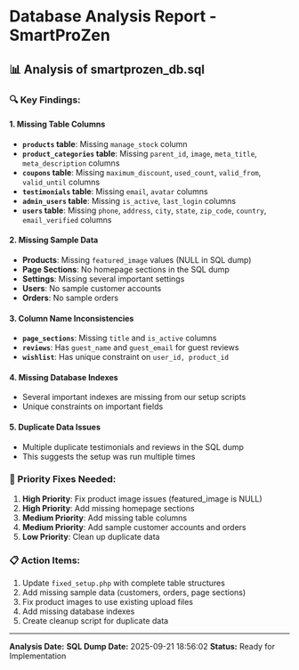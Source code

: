 # Database Analysis Report - SmartProZen

## 📊 **Analysis of smartprozen_db.sql**

### **🔍 Key Findings:**

#### **1. Missing Table Columns**
- **`products` table**: Missing `manage_stock` column
- **`product_categories` table**: Missing `parent_id`, `image`, `meta_title`, `meta_description` columns
- **`coupons` table**: Missing `maximum_discount`, `used_count`, `valid_from`, `valid_until` columns
- **`testimonials` table**: Missing `email`, `avatar` columns
- **`admin_users` table**: Missing `is_active`, `last_login` columns
- **`users` table**: Missing `phone`, `address`, `city`, `state`, `zip_code`, `country`, `email_verified` columns

#### **2. Missing Sample Data**
- **Products**: Missing `featured_image` values (NULL in SQL dump)
- **Page Sections**: No homepage sections in the SQL dump
- **Settings**: Missing several important settings
- **Users**: No sample customer accounts
- **Orders**: No sample orders

#### **3. Column Name Inconsistencies**
- **`page_sections`**: Missing `title` and `is_active` columns
- **`reviews`**: Has `guest_name` and `guest_email` for guest reviews
- **`wishlist`**: Has unique constraint on `user_id, product_id`

#### **4. Missing Database Indexes**
- Several important indexes are missing from our setup scripts
- Unique constraints on important fields

#### **5. Duplicate Data Issues**
- Multiple duplicate testimonials and reviews in the SQL dump
- This suggests the setup was run multiple times

### **🎯 Priority Fixes Needed:**

1. **High Priority**: Fix product image issues (featured_image is NULL)
2. **High Priority**: Add missing homepage sections
3. **Medium Priority**: Add missing table columns
4. **Medium Priority**: Add sample customer accounts and orders
5. **Low Priority**: Clean up duplicate data

### **📋 Action Items:**

1. Update `fixed_setup.php` with complete table structures
2. Add missing sample data (customers, orders, page sections)
3. Fix product images to use existing upload files
4. Add missing database indexes
5. Create cleanup script for duplicate data

---

**Analysis Date:** <?php echo date('Y-m-d H:i:s'); ?>
**SQL Dump Date:** 2025-09-21 18:56:02
**Status:** Ready for Implementation

